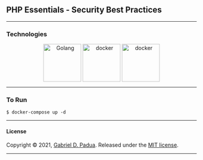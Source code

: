 ## PHP Essentials - Security Best Practices

---

### Technologies

<div align="center">

<img align="center" alt="Golang" width="100px" src="https://img.icons8.com/dusk/64/000000/php-logo.png"/>

<img align="center" alt="docker" width="100px" src="https://img.icons8.com/color/48/000000/docker.png"/>

<img align="center" alt="docker" width="100px" src="https://img.icons8.com/color/48/000000/mysql.png"/>

</div>


---

### To Run

```shell
$ docker-compose up -d
```

---

#### License

Copyright © 2021, [Gabriel D. Padua](https://github.com/gabrielDpadua21).
Released under the [MIT license](LICENSE).

***